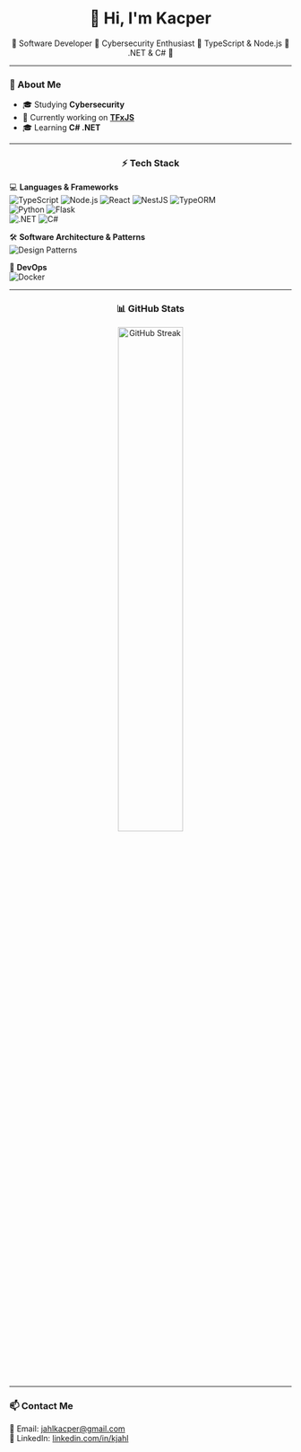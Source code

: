 <h1 align="center">👋 Hi, I'm Kacper</h1>

<p align="center">
  🔹 Software Developer 🔹 Cybersecurity Enthusiast 🔹 TypeScript & Node.js 🔹 .NET & C# 🔹
</p>

---

<h3 align="left">🔧 About Me</h3>

- 🎓 Studying **Cybersecurity**
- 🎯 Currently working on [**TFxJS**](https://github.com/tfxjs/tfxjs)
- 🎓 Learning **C# .NET**

---

<h3 align="center">⚡ Tech Stack</h3>

💻 **Languages & Frameworks**  
![TypeScript](https://img.shields.io/badge/-TypeScript-blue?style=flat-square&logo=typescript)
![Node.js](https://img.shields.io/badge/-Node.js-green?style=flat-square&logo=node.js)
![React](https://img.shields.io/badge/-React-blue?style=flat-square&logo=react)
![NestJS](https://img.shields.io/badge/-Nestjs-red?style=flat-square&logo=nestjs)
![TypeORM](https://img.shields.io/badge/-TypeORM-blue?style=flat-square&logo=typeorm)  
![Python](https://img.shields.io/badge/python-3670A0?style=flat-square&logo=python&logoColor=ffdd54)
![Flask](https://img.shields.io/badge/Flask-000000?style=flat-square&logo=Flask&logoColor=white)  
![.NET](https://img.shields.io/badge/-.NET-512BD4?style=flat-square&logo=.net)
![C#](https://img.shields.io/badge/-C%23-239120?style=flat-square&logo=c-sharp)
<!--![ASP.NET](https://img.shields.io/badge/-ASP.NET-512BD4?style=flat-square&logo=asp.net)-->
<!--![Entity Framework](https://img.shields.io/badge/-Entity%20Framework-563D7C?style=flat-square&logo=entity-framework)-->

🛠 **Software Architecture & Patterns**  
![Design Patterns](https://img.shields.io/badge/-Design%20Patterns-blueviolet?style=flat-square)

🐳 **DevOps**  
![Docker](https://img.shields.io/badge/-Docker-blue?style=flat-square&logo=docker)

---

<h3 align="center">📊 GitHub Stats</h3>
<p align="center">
<!--   <img src="https://github-readme-stats.vercel.app/api?username=kajahl&show_icons=true&theme=tokyonight" width="48%" alt="GitHub Stats"><br/> -->
  <img src="https://github-readme-streak-stats.herokuapp.com/?user=kajahl&theme=tokyonight" width="48%" alt="GitHub Streak">
</p>

---

### 📫 **Contact Me**
📧 Email: [jahlkacper@gmail.com](mailto:jahlkacper@gmail.com)  
🔗 LinkedIn: [linkedin.com/in/kjahl](https://www.linkedin.com/in/kjahl/)  
<!--🚀 Portfolio: [YourWebsite](https://YourWebsite.com)-->
